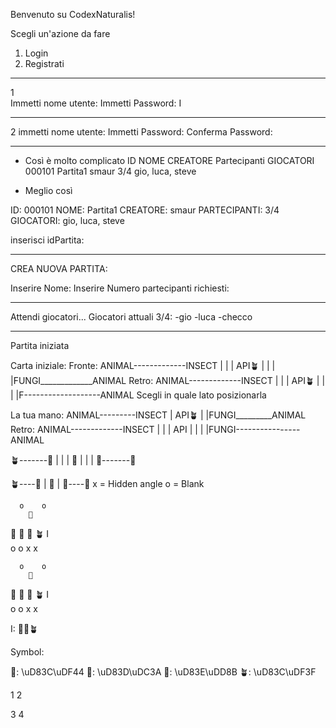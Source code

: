 Benvenuto su CodexNaturalis!

Scegli un'azione da fare
1. Login
2. Registrati

--- 
1  
Immetti nome utente: 
Immetti Password:
I

-----

2
immetti nome utente:
Immetti Password:
Conferma Password: 

------

- Così è molto complicato
ID      NOME       CREATORE   Partecipanti     GIOCATORI 
000101  Partita1    smaur      3/4              gio, luca, steve

- Meglio così

ID: 000101
NOME: Partita1
CREATORE: smaur
PARTECIPANTI: 3/4
GIOCATORI: gio, luca, steve

inserisci idPartita: 

----

CREA NUOVA PARTITA: 

Inserire Nome: 
Inserire Numero partecipanti richiesti: 

---

Attendi giocatori... 
Giocatori attuali 3/4:
    -gio
    -luca
    -checco

----

Partita iniziata 

Carta iniziale: 
    Fronte:
ANIMAL-------------INSECT
|                       |
|        API🪴          |
|                       |
|FUNGI_____________ANIMAL
Retro:
ANIMAL-------------INSECT
|                       |
|      API🪴            |
|                       |
|F-------------------ANIMAL
Scegli in quale lato posizionarla

La tua mano:
ANIMAL---------INSECT 
|       API🪴       |
|FUNGI_________ANIMAL
Retro:
ANIMAL-------------INSECT
|                       |
|      API              |
|                       |
|FUNGI----------------ANIMAL

🪴-------🐺
|         |
|   🍄    |
|         | 
🦋-------🍄

🪴----🐺
|  🍄  |
🦋----🍄
x = Hidden angle 
o = Blank

      o    o  
        🐺   
 🍄  🍄   🦋   🪴
              I       
 o    o    x    x

      o    o  
        🐺   
🍄   🍄   🦋   🪴
I       
o     o    x    x


 

I: 🍄🦋🪴


Symbol: 

🍄: \uD83C\uDF44
🐺: \uD83D\uDC3A
🦋: \uD83E\uDD8B
🪴: \uD83C\uDF3F


1   2     

3   4

